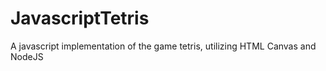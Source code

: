 # JavascriptTetris
 A javascript implementation of the game tetris, utilizing HTML Canvas and NodeJS
